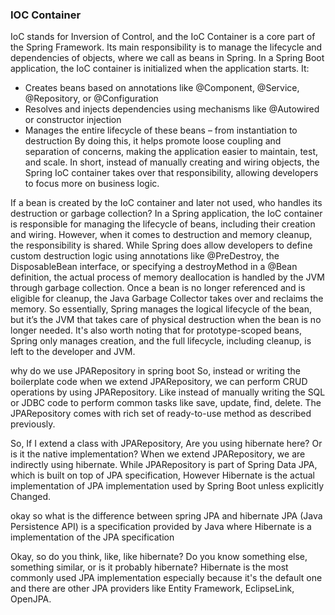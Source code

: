 ### IOC Container

IoC stands for Inversion of Control, and the IoC Container is a core part of the Spring Framework. 
Its main responsibility is to manage the lifecycle and dependencies of objects, where we call as beans in Spring.
In a Spring Boot application, the IoC container is initialized when the application starts. It:
- Creates beans based on annotations like @Component, @Service, @Repository, or @Configuration
- Resolves and injects dependencies using mechanisms like @Autowired or constructor injection
- Manages the entire lifecycle of these beans – from instantiation to destruction
By doing this, it helps promote loose coupling and separation of concerns, making the application easier to maintain, test, and scale.
In short, instead of manually creating and wiring objects, the Spring IoC container takes over that responsibility, allowing developers to focus more on business logic.

If a bean is created by the IoC container and later not used, who handles its destruction or garbage collection?
In a Spring application, the IoC container is responsible for managing the lifecycle of beans, including their creation and wiring. However, when it comes to destruction and memory cleanup, the responsibility is shared. While Spring does allow developers to define custom destruction logic using annotations like @PreDestroy, the DisposableBean interface, or specifying a destroyMethod in a @Bean definition, the actual process of memory deallocation is handled by the JVM through garbage collection. Once a bean is no longer referenced and is eligible for cleanup, the Java Garbage Collector takes over and reclaims the memory. So essentially, Spring manages the logical lifecycle of the bean, but it’s the JVM that takes care of physical destruction when the bean is no longer needed. It's also worth noting that for prototype-scoped beans, Spring only manages creation, and the full lifecycle, including cleanup, is left to the developer and JVM.

why do we use JPARepository in spring boot 
So, instead or writing the boilerplate code when we extend JPARepository, we can perform CRUD operations by using JPARepository. Like instead of manually writing the SQL or JDBC code to perform common tasks like save, update, find, delete. The JPARepository comes with rich set of ready-to-use method as described previously.

So, If I extend a class with JPARepository, Are you using hibernate here? Or is it the native implementation? 
When we extend JPARepository, we are indirectly using hibernate. While JPARepository is part of Spring Data JPA, which is built on top of JPA specification, However Hibernate is the actual implementation of JPA implementation used by Spring Boot unless explicitly Changed.

okay so what is the difference between spring JPA and hibernate
JPA (Java Persistence API) is a specification provided by Java where Hibernate is a implementation of the JPA specification

Okay, so do you think, like, like hibernate? Do you know something else, something similar, or is it probably hibernate? 
Hibernate is the most commonly used JPA implementation especially because it's the default one and there are other JPA providers like Entity Framework, EclipseLink, OpenJPA.


